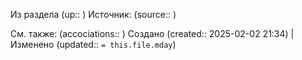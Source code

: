 Из раздела (up:: )
Источник: (source:: )


См. также: (accociations:: )
Создано (created:: 2025-02-02 21:34) | Изменено (updated:: `= this.file.mday`)